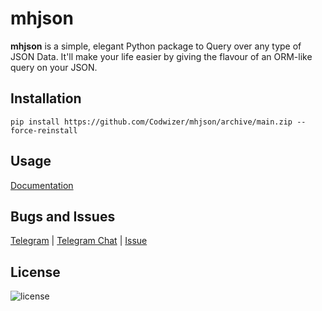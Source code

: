 # mhjson

**mhjson** is a simple, elegant Python package to Query over any type of JSON Data. It'll make your life easier by giving the flavour of an ORM-like query on your JSON.

## Installation

```
pip install https://github.com/Codwizer/mhjson/archive/main.zip --force-reinstall
```

## Usage

[Documentation](https://codwizer.is-a.dev/mhjson/)

## Bugs and Issues

[Telegram](https://t.me/dev_codwiz) | [Telegram Chat](https://t.me/mhjson) | [Issue](https://github/CodWize/mhjson/Issue)

## License

![license](https://licenseit.ru/wiki/images/d/dd/Gplv3-127x51-logo.png)
